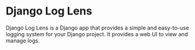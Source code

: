 # Django Log Lens

Django Log Lens is a Django app that provides a simple and easy-to-use logging system for your Django project.
It provides a web UI to view and manage logs.